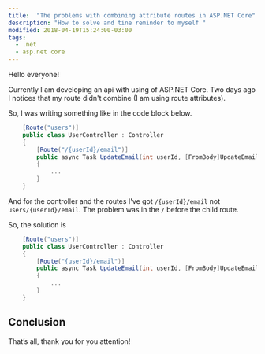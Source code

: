 ```yaml
---
title:  "The problems with combining attribute routes in ASP.NET Core"
description: "How to solve and tine reminder to myself "
modified: 2018-04-19T15:24:00-03:00
tags:
  - .net
  - asp.net core
---
```


Hello everyone!

Currently I am developing an api with using of ASP.NET Core. Two days ago I notices that my route didn't combine (I am using route attributes).

So, I was writing something like in the code block below.


```csharp
    [Route("users")]
    public class UserController : Controller
    {
        [Route("/{userId}/email")]
        public async Task UpdateEmail(int userId, [FromBody]UpdateEmailRequest request)
        {
            ...
        }
    }
```

And for the controller and the routes I've got `/{userId}/email` not `users/{userId}/email`.
The problem was in the `/` before the child route.

So, the solution is 

```csharp
    [Route("users")]
    public class UserController : Controller
    {
        [Route("{userId}/email")]
        public async Task UpdateEmail(int userId, [FromBody]UpdateEmailRequest request)
        {
            ...
        }
    }
```

## Conclusion

That’s all, thank you for you attention!
